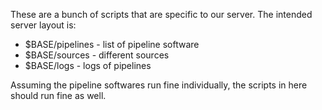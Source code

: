 These are a bunch of scripts that are specific to our server. The intended server layout is:

* $BASE/pipelines - list of pipeline software
* $BASE/sources - different sources
* $BASE/logs - logs of pipelines

Assuming the pipeline softwares run fine individually, the scripts in here should run fine as well.
